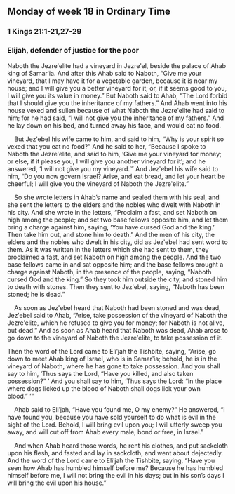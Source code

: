 ## Monday of week 18 in Ordinary Time

### 1 Kings 21:1-21,27-29

### Elijah, defender of justice for the poor

Naboth the Jezreʹelite had a vineyard in Jezreʹel, beside the palace of Ahab king of Samarʹia. And after this Ahab said to Naboth, “Give me your vineyard, that I may have it for a vegetable garden, because it is near my house; and I will give you a better vineyard for it; or, if it seems good to you, I will give you its value in money.” But Naboth said to Ahab, “The Lord forbid that I should give you the inheritance of my fathers.” And Ahab went into his house vexed and sullen because of what Naboth the Jezreʹelite had said to him; for he had said, “I will not give you the inheritance of my fathers.” And he lay down on his bed, and turned away his face, and would eat no food.

    But Jezʹebel his wife came to him, and said to him, “Why is your spirit so vexed that you eat no food?” And he said to her, “Because I spoke to Naboth the Jezreʹelite, and said to him, ‘Give me your vineyard for money; or else, if it please you, I will give you another vineyard for it’; and he answered, ‘I will not give you my vineyard.’” And Jezʹebel his wife said to him, “Do you now govern Israel? Arise, and eat bread, and let your heart be cheerful; I will give you the vineyard of Naboth the Jezreʹelite.”

    So she wrote letters in Ahab’s name and sealed them with his seal, and she sent the letters to the elders and the nobles who dwelt with Naboth in his city. And she wrote in the letters, “Proclaim a fast, and set Naboth on high among the people; and set two base fellows opposite him, and let them bring a charge against him, saying, ‘You have cursed God and the king.’ Then take him out, and stone him to death.” And the men of his city, the elders and the nobles who dwelt in his city, did as Jezʹebel had sent word to them. As it was written in the letters which she had sent to them, they proclaimed a fast, and set Naboth on high among the people. And the two base fellows came in and sat opposite him; and the base fellows brought a charge against Naboth, in the presence of the people, saying, “Naboth cursed God and the king.” So they took him outside the city, and stoned him to death with stones. Then they sent to Jezʹebel, saying, “Naboth has been stoned; he is dead.”

    As soon as Jezʹebel heard that Naboth had been stoned and was dead, Jezʹebel said to Ahab, “Arise, take possession of the vineyard of Naboth the Jezreʹelite, which he refused to give you for money; for Naboth is not alive, but dead.” And as soon as Ahab heard that Naboth was dead, Ahab arose to go down to the vineyard of Naboth the Jezreʹelite, to take possession of it.

Then the word of the Lord came to Eliʹjah the Tishbite, saying, “Arise, go down to meet Ahab king of Israel, who is in Samarʹia; behold, he is in the vineyard of Naboth, where he has gone to take possession. And you shall say to him, ‘Thus says the Lord, “Have you killed, and also taken possession?” ’ And you shall say to him, ‘Thus says the Lord: “In the place where dogs licked up the blood of Naboth shall dogs lick your own blood.” ’”

    Ahab said to Eliʹjah, “Have you found me, O my enemy?” He answered, “I have found you, because you have sold yourself to do what is evil in the sight of the Lord. Behold, I will bring evil upon you; I will utterly sweep you away, and will cut off from Ahab every male, bond or free, in Israel.”

    And when Ahab heard those words, he rent his clothes, and put sackcloth upon his flesh, and fasted and lay in sackcloth, and went about dejectedly. And the word of the Lord came to Eliʹjah the Tishbite, saying, “Have you seen how Ahab has humbled himself before me? Because he has humbled himself before me, I will not bring the evil in his days; but in his son’s days I will bring the evil upon his house.”